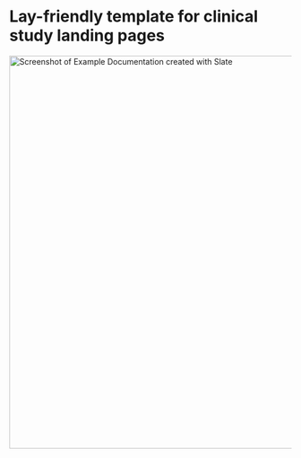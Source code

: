 # Lay-friendly template for clinical study landing pages
<img src="https://raw.githubusercontent.com/scctsi/clinical-study-templates/images/parkinsons_clinical_study_landing_page.png" width=700 alt="Screenshot of Example Documentation created with Slate"></p>
